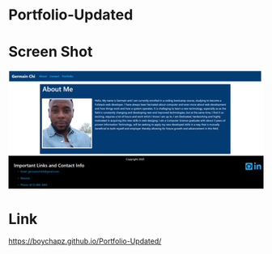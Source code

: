 # Portfolio-Updated

# Screen Shot

![](./image/portfolio.PNG)

# Link 
https://boychapz.github.io/Portfolio-Updated/
